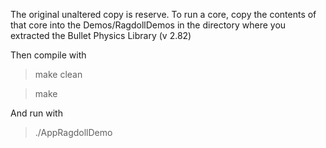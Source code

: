 The original unaltered copy is reserve.
To run a core, copy the contents of that core into the Demos/RagdollDemos in the directory where you extracted the Bullet Physics Library (v 2.82)

Then compile with 
> make clean

> make

And run with

> ./AppRagdollDemo
